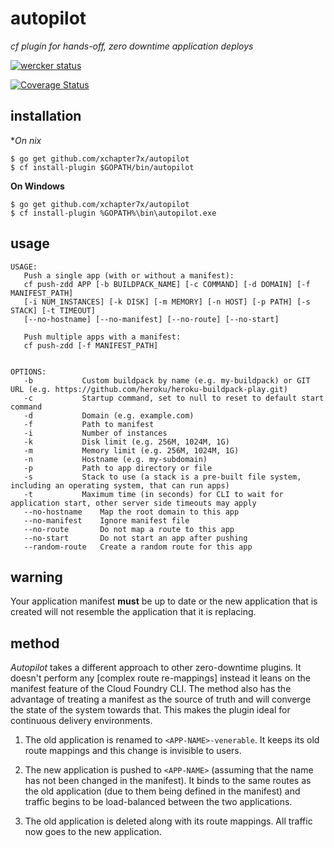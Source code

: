 # autopilot

*cf plugin for hands-off, zero downtime application deploys*

[![wercker status](https://app.wercker.com/status/20bb961edddefdf7ec393c02b5e1b9e6/s/master "wercker status")](https://app.wercker.com/project/bykey/20bb961edddefdf7ec393c02b5e1b9e6)

[![Coverage Status](https://coveralls.io/repos/xchapter7x/autopilot/badge.svg?branch=HEAD&service=github)](https://coveralls.io/github/xchapter7x/autopilot?branch=HEAD)

## installation

**On *nix**
```
$ go get github.com/xchapter7x/autopilot
$ cf install-plugin $GOPATH/bin/autopilot
```

**On Windows**
```
$ go get github.com/xchapter7x/autopilot
$ cf install-plugin %GOPATH%\bin\autopilot.exe
```

## usage

```
USAGE:
   Push a single app (with or without a manifest):
   cf push-zdd APP [-b BUILDPACK_NAME] [-c COMMAND] [-d DOMAIN] [-f MANIFEST_PATH]
   [-i NUM_INSTANCES] [-k DISK] [-m MEMORY] [-n HOST] [-p PATH] [-s STACK] [-t TIMEOUT]
   [--no-hostname] [--no-manifest] [--no-route] [--no-start]

   Push multiple apps with a manifest:
   cf push-zdd [-f MANIFEST_PATH]


OPTIONS:
   -b 			Custom buildpack by name (e.g. my-buildpack) or GIT URL (e.g. https://github.com/heroku/heroku-buildpack-play.git)
   -c 			Startup command, set to null to reset to default start command
   -d 			Domain (e.g. example.com)
   -f 			Path to manifest
   -i 			Number of instances
   -k 			Disk limit (e.g. 256M, 1024M, 1G)
   -m 			Memory limit (e.g. 256M, 1024M, 1G)
   -n 			Hostname (e.g. my-subdomain)
   -p 			Path to app directory or file
   -s 			Stack to use (a stack is a pre-built file system, including an operating system, that can run apps)
   -t 			Maximum time (in seconds) for CLI to wait for application start, other server side timeouts may apply
   --no-hostname	Map the root domain to this app
   --no-manifest	Ignore manifest file
   --no-route		Do not map a route to this app
   --no-start		Do not start an app after pushing
   --random-route	Create a random route for this app

```

## warning

Your application manifest **must** be up to date or the new application that
is created will not resemble the application that it is replacing.

## method

*Autopilot* takes a different approach to other zero-downtime plugins. It
doesn't perform any [complex route re-mappings] instead it leans
on the manifest feature of the Cloud Foundry CLI. The method also has the
advantage of treating a manifest as the source of truth and will converge the
state of the system towards that. This makes the plugin ideal for continuous
delivery environments.

1. The old application is renamed to `<APP-NAME>-venerable`. It keeps its old route
   mappings and this change is invisible to users.

2. The new application is pushed to `<APP-NAME>` (assuming that the name has
   not been changed in the manifest). It binds to the same routes as the old
   application (due to them being defined in the manifest) and traffic begins to
   be load-balanced between the two applications.

3. The old application is deleted along with its route mappings. All traffic
   now goes to the new application.

